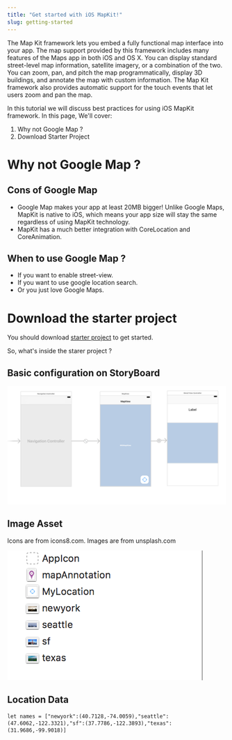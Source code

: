 ```yaml
---
title: "Get started with iOS MapKit!"
slug: getting-started
---
```


The Map Kit framework lets you embed a fully functional map interface into your app. The map support provided by this framework includes many features of the Maps app in both iOS and OS X. You can display standard street-level map information, satellite imagery, or a combination of the two. You can zoom, pan, and pitch the map programmatically, display 3D buildings, and annotate the map with custom information. The Map Kit framework also provides automatic support for the touch events that let users zoom and pan the map.

In this tutorial we will discuss best practices for using iOS MapKit framework. In this page, We'll cover:

1. Why not Google Map ?
2. Download Starter Project

# Why not Google Map ?

## Cons of Google Map

- Google Map makes your app at least 20MB bigger! Unlike Google Maps, MapKit is native to iOS, which means your app size will stay the same regardless of using MapKit technology.
- MapKit has a much better integration with CoreLocation and CoreAnimation.

## When to use Google Map ?

- If you want to enable street-view.
- If you want to use google location search.
- Or you just love Google Maps.

# Download the starter project

You should download [starter project](https://github.com/hao44le/MapKit-Tutorial-Beginner) to get started.

So, what's inside the starer project ?

## Basic configuration on StoryBoard

![StoryBoard Setup](assets/storyboard.png "StoryBoard Setup")

## Image Asset

Icons are from icons8.com. Images are from unsplash.com

![Image Asset](assets/images.png "Image Asset")

## Location Data

```
let names = ["newyork":(40.7128,-74.0059),"seattle":(47.6062,-122.3321),"sf":(37.7786,-122.3893),"texas":(31.9686,-99.9018)]

```
